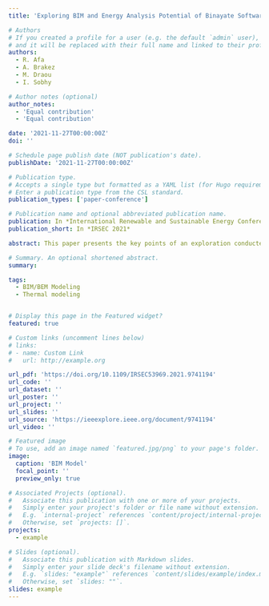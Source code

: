 ```yaml
---
title: 'Exploring BIM and Energy Analysis Potential of Binayate Software Tools for Energy Retrofit Purposes'

# Authors
# If you created a profile for a user (e.g. the default `admin` user), write the username (folder name) here
# and it will be replaced with their full name and linked to their profile.
authors:
  - R. Afa
  - A. Brakez
  - M. Draou
  - I. Sobhy

# Author notes (optional)
author_notes:
  - 'Equal contribution'
  - 'Equal contribution'

date: '2021-11-27T00:00:00Z'
doi: ''

# Schedule page publish date (NOT publication's date).
publishDate: '2021-11-27T00:00:00Z'

# Publication type.
# Accepts a single type but formatted as a YAML list (for Hugo requirements).
# Enter a publication type from the CSL standard.
publication_types: ['paper-conference']

# Publication name and optional abbreviated publication name.
publication: In *International Renewable and Sustainable Energy Conference*
publication_short: In *IRSEC 2021*

abstract: This paper presents the key points of an exploration conducted for a research focusing on finding the most suited BIM workflow for energy efficiency oriented retrofit of individual residential buildings. The research presented in this paper focuses on Binayate software tools and aims to explore what these tools provide as potential for the BIM (Building Information Modeling) paradigm and how much they can fit in a regular BIM workflow used in mainstream Architecture agencies. The conducted energy analysis is focused on energy efficiency oriented retrofitting for individual residential housing. Using a case study, the research consists mainly on three parts, drafting an overview of the possibilities offered by Binayate toolset, testing the interoperability of Binayate with other BIM software tools and comparing the results generated by Binayate with previous results conducted by TRNSYS and with data gathered in-situ post-retrofit. The results of this ongoing exploration so far show some positive outcomes, yet many limitations of Binayate 3D in terms of modeling, a lack of interoperability with between Binayate Performancielle, Binayate 3D and other BIM software tools and a gap of 17% between results generated by Binayate Performancielle and the results conducted with TRNSYS that helped achieve a successful case of energy efficiency oriented retrofit.

# Summary. An optional shortened abstract.
summary:

tags:
  - BIM/BEM Modeling
  - Thermal modeling


# Display this page in the Featured widget?
featured: true

# Custom links (uncomment lines below)
# links:
# - name: Custom Link
#   url: http://example.org

url_pdf: 'https://doi.org/10.1109/IRSEC53969.2021.9741194'
url_code: ''
url_dataset: ''
url_poster: ''
url_project: ''
url_slides: ''
url_source: 'https://ieeexplore.ieee.org/document/9741194'
url_video: ''

# Featured image
# To use, add an image named `featured.jpg/png` to your page's folder.
image:
  caption: 'BIM Model'
  focal_point: ''
  preview_only: true

# Associated Projects (optional).
#   Associate this publication with one or more of your projects.
#   Simply enter your project's folder or file name without extension.
#   E.g. `internal-project` references `content/project/internal-project/index.md`.
#   Otherwise, set `projects: []`.
projects:
  - example

# Slides (optional).
#   Associate this publication with Markdown slides.
#   Simply enter your slide deck's filename without extension.
#   E.g. `slides: "example"` references `content/slides/example/index.md`.
#   Otherwise, set `slides: ""`.
slides: example
---
```

